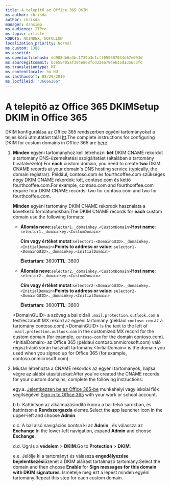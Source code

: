 ```yaml
---
title: A telepítő az Office 365 DKIM
ms.author: chrisda
author: chrisda
manager: dansimp
ms.audience: ITPro
ms.topic: article
ROBOTS: NOINDEX, NOFOLLOW
localization_priority: Normal
ms.custom: 1388
ms.assetid: ''
ms.openlocfilehash: dd908db6a4bc1739b3c1cff059387034d67e093d
ms.sourcegitcommit: b3e55405af384e868fcd32ea794eb15d1356c3fc
ms.translationtype: MT
ms.contentlocale: hu-HU
ms.lasthandoff: 08/29/2019
ms.locfileid: "36666266"
---
```

# <a name="setup-dkim-in-office-365"></a><span data-ttu-id="99090-102">A telepítő az Office 365 DKIM</span><span class="sxs-lookup"><span data-stu-id="99090-102">Setup DKIM in Office 365</span></span>

<span data-ttu-id="99090-103">DKIM konfigurálása az Office 365 rendszerben egyéni tartományokat a teljes körű útmutatást talál [Itt](https://docs.microsoft.com/office365/SecurityCompliance/use-dkim-to-validate-outbound-email#what-you-need-to-do-to-manually-set-up-dkim-in-office-365).</span><span class="sxs-lookup"><span data-stu-id="99090-103">The complete instructions for configuring DKIM for custom domains in Office 365 are [here](https://docs.microsoft.com/office365/SecurityCompliance/use-dkim-to-validate-outbound-email#what-you-need-to-do-to-manually-set-up-dkim-in-office-365).</span></span>

1. <span data-ttu-id="99090-104">**Minden** egyéni tartományhoz kell létrehozni **két** DKIM CNAME rekordot a tartomány DNS-üzemeltetési szolgáltatást (általában a tartomány hivatalvezető).</span><span class="sxs-lookup"><span data-stu-id="99090-104">For **each** custom domain, you need to create **two** DKIM CNAME records at your domain's DNS hosting service (typically, the domain registrar).</span></span> <span data-ttu-id="99090-105">Például, contoso.com és fourthcoffee.com szükséges négy DKIM CNAME rekordok: két, contoso.com és kettő fourthcoffee.com.</span><span class="sxs-lookup"><span data-stu-id="99090-105">For example, contoso.com and fourthcoffee.com require four DKIM CNAME records: two for contoso.com and two for fourthcoffee.com.</span></span>

   <span data-ttu-id="99090-106">**Minden** egyéni tartomány DKIM CNAME rekordok használata a következő formátumokban:</span><span class="sxs-lookup"><span data-stu-id="99090-106">The DKIM CNAME records for **each** custom domain use the following formats:</span></span>

   - <span data-ttu-id="99090-107">**Állomás neve**:`selector1._domainkey.<CustomDomain>`</span><span class="sxs-lookup"><span data-stu-id="99090-107">**Host name**: `selector1._domainkey.<CustomDomain>`</span></span>

     <span data-ttu-id="99090-108">**Cím vagy értéket mutat**:`selector1-<DomainGUID>._domainkey.<InitialDomain>`</span><span class="sxs-lookup"><span data-stu-id="99090-108">**Points to address or value**: `selector1-<DomainGUID>._domainkey.<InitialDomain>`</span></span>

     <span data-ttu-id="99090-109">**Élettartam**: 3600</span><span class="sxs-lookup"><span data-stu-id="99090-109">**TTL**: 3600</span></span>

   - <span data-ttu-id="99090-110">**Állomás neve**:`selector2._domainkey.<CustomDomain>`</span><span class="sxs-lookup"><span data-stu-id="99090-110">**Host name**: `selector2._domainkey.<CustomDomain>`</span></span>

     <span data-ttu-id="99090-111">**Cím vagy értéket mutat**:`selector2-<DomainGUID>._domainkey.<InitialDomain>`</span><span class="sxs-lookup"><span data-stu-id="99090-111">**Points to address or value**: `selector2-<DomainGUID>._domainkey.<InitialDomain>`</span></span>

     <span data-ttu-id="99090-112">**Élettartam**: 3600</span><span class="sxs-lookup"><span data-stu-id="99090-112">**TTL**: 3600</span></span>

   <span data-ttu-id="99090-113">\<DomainGUID\> a szöveg a bal oldali `.mail.protection.outlook.com` a testreszabott MX rekord az egyéni tartomány (például `contoso-com` az a tartomány contoso.com).</span><span class="sxs-lookup"><span data-stu-id="99090-113">\<DomainGUID\> is the text to the left of `.mail.protection.outlook.com` in the customized MX record for the custom domain (for example, `contoso-com` for the domain contoso.com).</span></span> <span data-ttu-id="99090-114">\<InitialDomain\> az Office 365 (például contoso.onmicrosoft.com) való regisztráció során használt tartomány.</span><span class="sxs-lookup"><span data-stu-id="99090-114">\<InitialDomain\> is the domain you used when you signed up for Office 365 (for example, contoso.onmicrosoft.com).</span></span>

2. <span data-ttu-id="99090-115">Miután létrehozta a CNAME rekordok az egyéni tartományok, hajtsa végre az alábbi utasításokat:</span><span class="sxs-lookup"><span data-stu-id="99090-115">After you've created the CNAME records for your custom domains, complete the following instructions:</span></span>

   <span data-ttu-id="99090-116">egy.</span><span class="sxs-lookup"><span data-stu-id="99090-116">a.</span></span> <span data-ttu-id="99090-117">[Jelentkezzen be az Office 365-be](https://support.office.microsoft.com/article/e9eb7d51-5430-4929-91ab-6157c5a050b4) munkahelyi vagy iskolai fiók segítségével.</span><span class="sxs-lookup"><span data-stu-id="99090-117">[Sign in to Office 365](https://support.office.microsoft.com/article/e9eb7d51-5430-4929-91ab-6157c5a050b4) with your work or school account.</span></span>

   <span data-ttu-id="99090-118">b.</span><span class="sxs-lookup"><span data-stu-id="99090-118">b.</span></span> <span data-ttu-id="99090-119">Kattintson az alkalmazásindító ikonra a bal felső sarokban, és kattintson a **Rendszergazda** elemre.</span><span class="sxs-lookup"><span data-stu-id="99090-119">Select the app launcher icon in the upper-left and choose **Admin**.</span></span>

   <span data-ttu-id="99090-120">c.</span><span class="sxs-lookup"><span data-stu-id="99090-120">c.</span></span> <span data-ttu-id="99090-121">A bal alsó navigációs bontsa ki az **Admin** , és válassza az **Exchange**.</span><span class="sxs-lookup"><span data-stu-id="99090-121">In the lower-left navigation, expand **Admin** and choose **Exchange**.</span></span>

   <span data-ttu-id="99090-122">d.</span><span class="sxs-lookup"><span data-stu-id="99090-122">d.</span></span> <span data-ttu-id="99090-123">Ugrás a **védelem** > **DKIM**.</span><span class="sxs-lookup"><span data-stu-id="99090-123">Go to **Protection** > **DKIM**.</span></span>

   <span data-ttu-id="99090-124">e.</span><span class="sxs-lookup"><span data-stu-id="99090-124">e.</span></span> <span data-ttu-id="99090-125">Jelölje ki a tartományt és válassza **engedélyezése** **bejelentkezési**üzenet a DKIM aláírást tartalmazó tartomány.</span><span class="sxs-lookup"><span data-stu-id="99090-125">Select the domain and then choose **Enable** for **Sign messages for this domain with DKIM signatures**.</span></span> <span data-ttu-id="99090-126">Ismételje meg ezt a lépést minden egyéni tartomány.</span><span class="sxs-lookup"><span data-stu-id="99090-126">Repeat this step for each custom domain.</span></span>
